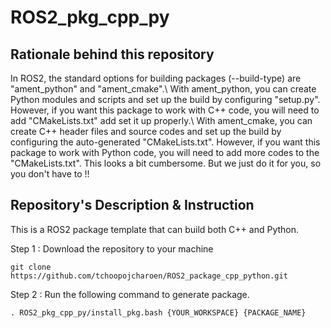 # ROS2_pkg_cpp_py

## Rationale behind this repository
  In ROS2, the standard options for building packages (--build-type) are "ament_python" and "ament_cmake".\\
  With ament_python, you can create Python modules and scripts and set up the build by configuring "setup.py". However, if you want this package to work with C++ code, you will need to add "CMakeLists.txt" add set it up properly.\\
  With ament_cmake, you can create C++ header files and source codes and set up the build by configuring the auto-generated "CMakeLists.txt". However, if you want this package to work with Python code, you will need to add more codes to the "CMakeLists.txt". This looks a bit cumbersome. But we just do it for you, so you don't have to !!

## Repository's Description & Instruction
This is a ROS2 package template that can build both C++ and Python.


Step 1 : Download the repository to your machine
```
git clone https://github.com/tchoopojcharoen/ROS2_package_cpp_python.git
```
Step 2 : Run the following command to generate package.
```
. ROS2_pkg_cpp_py/install_pkg.bash {YOUR_WORKSPACE} {PACKAGE_NAME}

```
